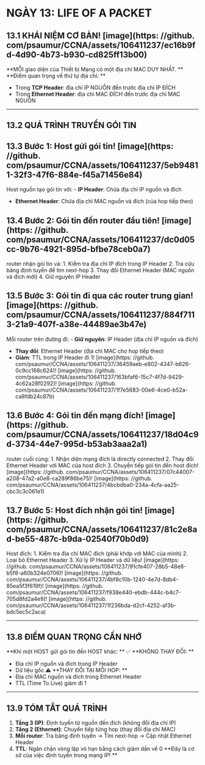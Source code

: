 # NGÀY 13: LIFE OF A PACKET

## 13.1 KHÁI NIỆM CƠ BẢN! [image](https: //github. com/psaumur/CCNA/assets/106411237/ec16b9fd-4d90-4b73-b930-cd825ff13b00)

**MỖI giao diện của Thiết bị Mạng có một địa chỉ MAC DUY NHẤT. **
**Điểm quan trọng về thứ tự địa chỉ: **
- Trong **TCP Header**: địa chỉ IP NGUỒN đến trước địa chỉ IP ĐÍCH
- Trong **Ethernet Header**: địa chỉ MAC ĐÍCH đến trước địa chỉ MAC NGUỒN
- --
## 13.2 QUÁ TRÌNH TRUYỀN GÓI TIN

## 13.3 Bước 1: Host gửi gói tin! [image](https: //github. com/psaumur/CCNA/assets/106411237/5eb94811-32f3-47f6-884e-f45a71456e84)

Host nguồn tạo gói tin với: - **IP Header**: Chứa địa chỉ IP nguồn và đích
- **Ethernet Header**: Chứa địa chỉ MAC nguồn và đích (của hop tiếp theo)
## 13.4 Bước 2: Gói tin đến router đầu tiên! [image](https: //github. com/psaumur/CCNA/assets/106411237/dc0d05cc-9b76-4921-895d-bfbe78ceb0a7)

router nhận gói tin và: 1. Kiểm tra địa chỉ IP đích trong IP Header
2. Tra cứu bảng định tuyến để tìm next-hop
3. Thay đổi Ethernet Header (MAC nguồn và đích mới)
4. Giữ nguyên IP Header
## 13.5 Bước 3: Gói tin đi qua các router trung gian! [image](https: //github. com/psaumur/CCNA/assets/106411237/884f7113-21a9-407f-a38e-44489ae3b47e)

Mỗi router trên đường đi: - **Giữ nguyên**: IP Header (địa chỉ IP nguồn và đích)
- **Thay đổi**: Ethernet Header (địa chỉ MAC cho hop tiếp theo)
- **Giảm**: TTL trong IP Header đi 1! [image](https: //github. com/psaumur/CCNA/assets/106411237/36459aeb-e802-4347-b626-0c9cc168c624)! [image](https: //github. com/psaumur/CCNA/assets/106411237/163bfaf6-15c7-4f7d-9429-4c62a28f0292)! [image](https: //github. com/psaumur/CCNA/assets/106411237/1f7e5683-00e6-4ce0-b52a-ca8fdb24c87b)
## 13.6 Bước 4: Gói tin đến mạng đích! [image](https: //github. com/psaumur/CCNA/assets/106411237/18d04c9d-3734-44e7-995d-b53ab3aaa2a1)

router cuối cùng: 1. Nhận diện mạng đích là directly connected
2. Thay đổi Ethernet Header với MAC của host đích
3. Chuyển tiếp gói tin đến host đích! [image](https: //github. com/psaumur/CCNA/assets/106411237/07c44007-a208-47a2-a0e8-ca289f86be75)! [image](https: //github. com/psaumur/CCNA/assets/106411237/4bcbdba0-234a-4cfa-aa25-cbc3c3c061e1)
## 13.7 Bước 5: Host đích nhận gói tin! [image](https: //github. com/psaumur/CCNA/assets/106411237/81c2e8ad-be55-487c-b9da-02540f70b0d9)

Host đích: 1. Kiểm tra địa chỉ MAC đích (phải khớp với MAC của mình)
2. Loại bỏ Ethernet Header
3. Xử lý IP Header và dữ liệu! [image](https: //github. com/psaumur/CCNA/assets/106411237/91cfe407-28b5-48e8-b5f8-a60b324e0706)! [image](https: //github. com/psaumur/CCNA/assets/106411237/4bf8c10b-1240-4e7d-8db4-85ea5f3f619f)! [image](https: //github. com/psaumur/CCNA/assets/106411237/f938e440-ebdb-444c-b4c7-705d8fd2a4e9)! [image](https: //github. com/psaumur/CCNA/assets/106411237/1f236bda-d2cf-4252-af3b-bdc5ec5c2aca)
- --
## 13.8 ĐIỂM QUAN TRỌNG CẦN NHỚ

**Khi một HOST gửi gói tin đến HOST khác: **
✅ **KHÔNG THAY ĐỔI: **
- Địa chỉ IP nguồn và đích trong IP Header
- Dữ liệu gốc
⚠️ **THAY ĐỔI TẠI MỖI HOP: **
- Địa chỉ MAC nguồn và đích trong Ethernet Header
- TTL (Time To Live) giảm đi 1
- --
## 13.9 TÓM TẮT QUÁ TRÌNH

1. **Tầng 3 (IP)**: Định tuyến từ nguồn đến đích (không đổi địa chỉ IP)
2. **Tầng 2 (Ethernet)**: Chuyển tiếp từng hop (thay đổi địa chỉ MAC)
3. **Mỗi router**: Tra bảng định tuyến → Tìm next-hop → Cập nhật Ethernet Header
4. **TTL**: Ngăn chặn vòng lặp vô hạn bằng cách giảm dần về 0
**Đây là cơ sở của việc định tuyến trong mạng IP! **